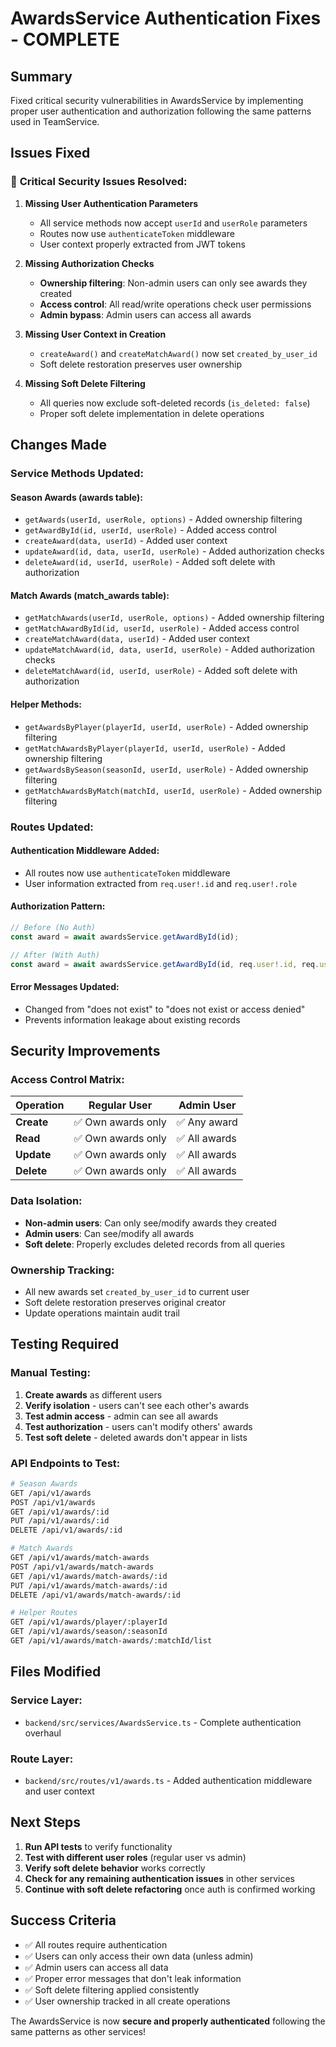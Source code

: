 # AwardsService Authentication Fixes - COMPLETE

## Summary
Fixed critical security vulnerabilities in AwardsService by implementing proper user authentication and authorization following the same patterns used in TeamService.

## Issues Fixed

### 🚨 **Critical Security Issues Resolved:**

1. **Missing User Authentication Parameters**
   - All service methods now accept `userId` and `userRole` parameters
   - Routes now use `authenticateToken` middleware
   - User context properly extracted from JWT tokens

2. **Missing Authorization Checks**
   - **Ownership filtering**: Non-admin users can only see awards they created
   - **Access control**: All read/write operations check user permissions
   - **Admin bypass**: Admin users can access all awards

3. **Missing User Context in Creation**
   - `createAward()` and `createMatchAward()` now set `created_by_user_id`
   - Soft delete restoration preserves user ownership

4. **Missing Soft Delete Filtering**
   - All queries now exclude soft-deleted records (`is_deleted: false`)
   - Proper soft delete implementation in delete operations

## Changes Made

### **Service Methods Updated:**

#### **Season Awards (awards table):**
- `getAwards(userId, userRole, options)` - Added ownership filtering
- `getAwardById(id, userId, userRole)` - Added access control
- `createAward(data, userId)` - Added user context
- `updateAward(id, data, userId, userRole)` - Added authorization checks
- `deleteAward(id, userId, userRole)` - Added soft delete with authorization

#### **Match Awards (match_awards table):**
- `getMatchAwards(userId, userRole, options)` - Added ownership filtering
- `getMatchAwardById(id, userId, userRole)` - Added access control
- `createMatchAward(data, userId)` - Added user context
- `updateMatchAward(id, data, userId, userRole)` - Added authorization checks
- `deleteMatchAward(id, userId, userRole)` - Added soft delete with authorization

#### **Helper Methods:**
- `getAwardsByPlayer(playerId, userId, userRole)` - Added ownership filtering
- `getMatchAwardsByPlayer(playerId, userId, userRole)` - Added ownership filtering
- `getAwardsBySeason(seasonId, userId, userRole)` - Added ownership filtering
- `getMatchAwardsByMatch(matchId, userId, userRole)` - Added ownership filtering

### **Routes Updated:**

#### **Authentication Middleware Added:**
- All routes now use `authenticateToken` middleware
- User information extracted from `req.user!.id` and `req.user!.role`

#### **Authorization Pattern:**
```typescript
// Before (No Auth)
const award = await awardsService.getAwardById(id);

// After (With Auth)
const award = await awardsService.getAwardById(id, req.user!.id, req.user!.role);
```

#### **Error Messages Updated:**
- Changed from "does not exist" to "does not exist or access denied"
- Prevents information leakage about existing records

## Security Improvements

### **Access Control Matrix:**

| Operation | Regular User | Admin User |
|-----------|-------------|------------|
| **Create** | ✅ Own awards only | ✅ Any award |
| **Read** | ✅ Own awards only | ✅ All awards |
| **Update** | ✅ Own awards only | ✅ All awards |
| **Delete** | ✅ Own awards only | ✅ All awards |

### **Data Isolation:**
- **Non-admin users**: Can only see/modify awards they created
- **Admin users**: Can see/modify all awards
- **Soft delete**: Properly excludes deleted records from all queries

### **Ownership Tracking:**
- All new awards set `created_by_user_id` to current user
- Soft delete restoration preserves original creator
- Update operations maintain audit trail

## Testing Required

### **Manual Testing:**
1. **Create awards** as different users
2. **Verify isolation** - users can't see each other's awards
3. **Test admin access** - admin can see all awards
4. **Test authorization** - users can't modify others' awards
5. **Test soft delete** - deleted awards don't appear in lists

### **API Endpoints to Test:**
```bash
# Season Awards
GET /api/v1/awards
POST /api/v1/awards
GET /api/v1/awards/:id
PUT /api/v1/awards/:id
DELETE /api/v1/awards/:id

# Match Awards
GET /api/v1/awards/match-awards
POST /api/v1/awards/match-awards
GET /api/v1/awards/match-awards/:id
PUT /api/v1/awards/match-awards/:id
DELETE /api/v1/awards/match-awards/:id

# Helper Routes
GET /api/v1/awards/player/:playerId
GET /api/v1/awards/season/:seasonId
GET /api/v1/awards/match-awards/:matchId/list
```

## Files Modified

### **Service Layer:**
- `backend/src/services/AwardsService.ts` - Complete authentication overhaul

### **Route Layer:**
- `backend/src/routes/v1/awards.ts` - Added authentication middleware and user context

## Next Steps

1. **Run API tests** to verify functionality
2. **Test with different user roles** (regular user vs admin)
3. **Verify soft delete behavior** works correctly
4. **Check for any remaining authentication issues** in other services
5. **Continue with soft delete refactoring** once auth is confirmed working

## Success Criteria

- ✅ All routes require authentication
- ✅ Users can only access their own data (unless admin)
- ✅ Admin users can access all data
- ✅ Proper error messages that don't leak information
- ✅ Soft delete filtering applied consistently
- ✅ User ownership tracked in all create operations

The AwardsService is now **secure and properly authenticated** following the same patterns as other services!
